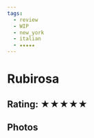 ```yaml
---
tags:
  - review
  - WIP
  - new_york
  - italian
  - ★★★★★
---
```


# Rubirosa

## Rating: ★★★★★

## Photos

